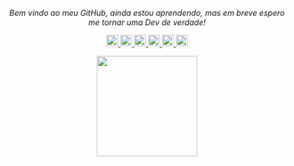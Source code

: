 <p align="center">
  <i>Bem vindo ao meu GitHub, ainda estou aprendendo, mas em breve espero me tornar uma Dev de verdade!
    
<p align="center">
  <a href= "https://github.com/Milafreire/">
    <img width="21px" alt="GitHub" src="https://image.flaticon.com/icons/png/512/37/37819.png"/>
  </a>
    <a href= "https://www.linkedin.com/in/camilabsfreire/">
    <img width="21px" alt="LinkedIn" src="https://image.flaticon.com/icons/png/512/1384/1384046.png"/>
  </a>
  <a href= "https://twitter.com/camissfreire">
    <img width="21px" alt="Twitter" src="https://image.flaticon.com/icons/png/512/733/733635.png"/>
  </a>
     <a href="https://www.twitch.tv/camilabsf">
    <img width="21px" alt="Twitch TV" src="https://image.flaticon.com/icons/png/512/2111/2111727.png"/>
  </a>
  <a href="mailto:camilabsfreire@gmail.com">
    <img width="21px" alt="E-mail" src="https://image.flaticon.com/icons/png/512/683/683155.png"/>
  </a>
  <a href="https://discord.gg/VK4k3Br">
  <img width="21px" alt="Discord" src="https://image.flaticon.com/icons/png/512/2111/2111363.png" />
</a> 
</p>
<div>
<p align="center">
  <a href="https://github.com/MilaFreire>
  <img height="180em" src="https://github-readme-stats.vercel.app/api?username=MilaFreire&show_icons=true&theme=vue&include_all_commits=true&count_private=true"/>
  <img height="180em" src="https://github-readme-stats.vercel.app/api/top-langs/?username=MilaFreire&layout=compact&langs_count=7&theme=vue"/></a>
</p>
</div>


